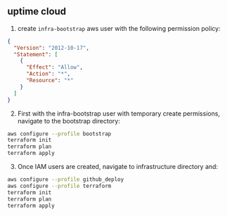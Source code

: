 ## uptime cloud

1. create `infra-bootstrap` aws user with the following permission policy:
```json
{
  "Version": "2012-10-17",
  "Statement": [
    {
      "Effect": "Allow",
      "Action": "*",
      "Resource": "*"
    }
  ]
}
```

2. First with the infra-bootstrap user with temporary create permissions, navigate to the bootstrap directory:
```bash
aws configure --profile bootstrap
terraform init 
terraform plan 
terraform apply
```

3. Once IAM users are created, navigate to infrastructure directory and:
```bash
aws configure --profile github_deploy
aws configure --profile terraform
terraform init
terraform plan
terraform apply
```